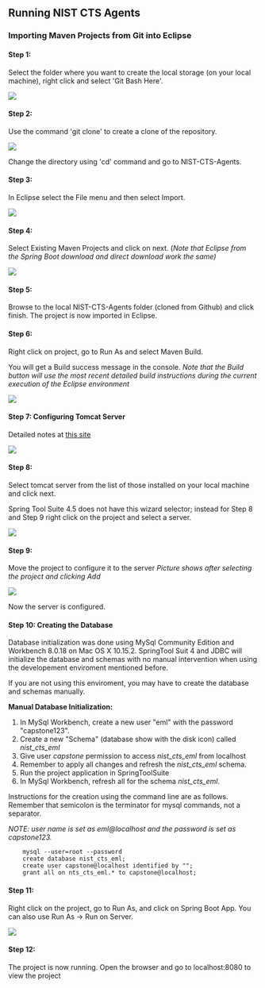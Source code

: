 Running NIST CTS Agents
------------------------------
### Importing Maven Projects from Git into Eclipse
#### Step 1: 

Select the folder where you want to create the local storage (on your local machine), right click and select &#39;Git Bash Here&#39;.

![](pictures/step1.png)

#### Step 2: 

Use the command &#39;git clone&#39; to create a clone of the repository.

![](pictures/step2.PNG)

Change the directory using &#39;cd&#39; command and go to NIST-CTS-Agents.

#### Step 3:

In Eclipse select the File menu and then select Import.

![](pictures/step3.PNG)

#### Step 4:

Select Existing Maven Projects and click on next. (*Note that Eclipse from the Spring Boot download and direct download work the same)*

![](pictures/step4.PNG)

#### Step 5:

Browse to the local NIST-CTS-Agents folder (cloned from Github) and click finish. The project is now imported in Eclipse.

#### Step 6:

Right click on project, go to Run As and select Maven Build.

You will get a Build success message in the console. *Note that the Build button will use the most recent detailed build instructions during the current execution of the Eclipse environment*

![](pictures/step5.png)

#### Step 7: Configuring Tomcat Server 

Detailed notes at [this site](https://professionalhacker.in/how-to-install-tomcat-on-mac/)

![](pictures/step7.PNG)

#### Step 8: 

Select tomcat server from the list of those installed on your local machine and click next.

Spring Tool Suite 4.5 does not have this wizard selector; instead for Step 8 and Step 9 right click on the project and select a server.

![](pictures/step8.PNG)

#### Step 9: 

Move the project to configure it to the server *Picture shows after selecting the project and clicking Add*

![](pictures/step9.PNG)

Now the server is configured.

#### Step 10: Creating the Database 

Database initialization was done using MySql Community Edition and Workbench 8.0.18 on Mac OS X 10.15.2. SpringTool Suit 4 and JDBC will initialize the database and schemas with no manual intervention when using the developement enviroment mentioned before. 

If you are not using this enviroment, you may have to create the database and schemas manually.

**Manual Database Initialization:**

1. In MySql Workbench, create a new user "eml" with the password "capstone123".
2. Create a new "Schema" (database show with the disk icon) called *nist_cts_eml*
3. Give user *capstone* permission to access *nist_cts_eml* from localhost
4. Remember to apply all changes and refresh the *nist_cts_eml* schema.
5. Run the project application in SpringToolSuite
6. In MySql Workbench, refresh all for the schema *nist_cts_eml*.

Instructions for the creation using the command line are as follows. Remember that semicolon is the terminator for mysql commands, not a separator.

 *NOTE: user name is set as eml@localhost and the password is set as capstone123.*

```
    mysql --user=root --password 
    create database nist_cts_eml;
    create user capstone@localhost identified by "";
    grant all on nts_cts_eml.* to capstone@localhost;
```

#### Step 11:

Right click on the project, go to Run As, and click on Spring Boot App. You can also use Run As &rightarrow; Run on Server.

 ![](pictures/step10.png)

#### Step 12: 

The project is now running. Open the browser and go to localhost:8080 to view the project
